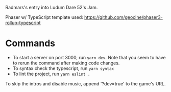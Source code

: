 Radmars's entry into Ludum Dare 52's Jam.

Phaser w/ TypeScript template used: https://github.com/geocine/phaser3-rollup-typescript

# Commands

-   To start a server on port 3000, run `yarn dev`. Note that you seem to have to rerun the command after making code changes.
-   To syntax check the typescript, run `yarn syntax`
-   To lint the project, run `yarn eslint .`

To skip the intros and disable music, append '?dev=true' to the game's URL.
